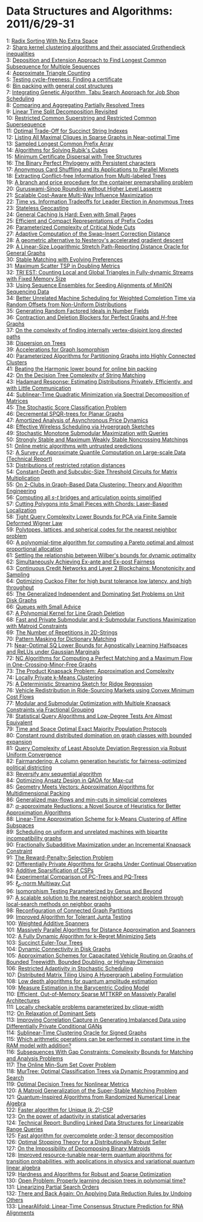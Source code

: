 # Data Structures and Algorithms: 2011/6/29-31  
1: [Radix Sorting With No Extra Space](https://doi.org/10.48550/arXiv.0706.4107)  
2: [Sharp kernel clustering algorithms and their associated Grothendieck  inequalities](https://doi.org/10.48550/arXiv.0906.4816)  
3: [Deposition and Extension Approach to Find Longest Common Subsequence for  Multiple Sequences](https://doi.org/10.48550/arXiv.0903.2015)  
4: [Approximate Triangle Counting](https://doi.org/10.48550/arXiv.0904.3761)  
5: [Testing cycle-freeness: Finding a certificate](https://doi.org/10.48550/arXiv.0906.5010)  
6: [Bin packing with general cost structures](https://doi.org/10.48550/arXiv.0906.5051)  
7: [Integrating Genetic Algorithm, Tabu Search Approach for Job Shop  Scheduling](https://doi.org/10.48550/arXiv.0906.5070)  
8: [Comparing and Aggregating Partially Resolved Trees](https://doi.org/10.48550/arXiv.0906.5089)  
9: [Linear Time Split Decomposition Revisited](https://doi.org/10.48550/arXiv.0902.1700)  
10: [Restricted Common Superstring and Restricted Common Supersequence](https://doi.org/10.48550/arXiv.1004.0424)  
11: [Optimal Trade-Off for Succinct String Indexes](https://doi.org/10.48550/arXiv.1006.5354)  
12: [Listing All Maximal Cliques in Sparse Graphs in Near-optimal Time](https://doi.org/10.48550/arXiv.1006.5440)  
13: [Sampled Longest Common Prefix Array](https://doi.org/10.48550/arXiv.1001.2101)  
14: [Algorithms for Solving Rubik's Cubes](https://doi.org/10.48550/arXiv.1106.5736)  
15: [Minimum Certificate Dispersal with Tree Structures](https://doi.org/10.48550/arXiv.1106.5845)  
16: [The Binary Perfect Phylogeny with Persistent characters](https://doi.org/10.48550/arXiv.1110.6739)  
17: [Anonymous Card Shuffling and its Applications to Parallel Mixnets](https://doi.org/10.48550/arXiv.1205.1579)  
18: [Extracting Conflict-free Information from Multi-labeled Trees](https://doi.org/10.48550/arXiv.1205.6359)  
19: [A branch and price procedure for the container premarshalling problem](https://doi.org/10.48550/arXiv.1406.7107)  
20: [Guruswami-Sinop Rounding without Higher Level Lasserre](https://doi.org/10.48550/arXiv.1406.7279)  
21: [Scalable Cost-Aware Multi-Way Influence Maximization](https://doi.org/10.48550/arXiv.1303.0157)  
22: [Time vs. Information Tradeoffs for Leader Election in Anonymous Trees](https://doi.org/10.48550/arXiv.1505.04308)  
23: [Stateless Geocasting](https://doi.org/10.48550/arXiv.1506.07895)  
24: [General Caching Is Hard: Even with Small Pages](https://doi.org/10.48550/arXiv.1506.07905)  
25: [Efficient and Compact Representations of Prefix Codes](https://doi.org/10.48550/arXiv.1410.3438)  
26: [Parameterized Complexity of Critical Node Cuts](https://doi.org/10.48550/arXiv.1503.06321)  
27: [Adaptive Computation of the Swap-Insert Correction Distance](https://doi.org/10.48550/arXiv.1504.07298)  
28: [A geometric alternative to Nesterov's accelerated gradient descent](https://doi.org/10.48550/arXiv.1506.08187)  
29: [A Linear-Size Logarithmic Stretch Path-Reporting Distance Oracle for  General Graphs](https://doi.org/10.48550/arXiv.1506.08392)  
30: [Stable Matching with Evolving Preferences](https://doi.org/10.48550/arXiv.1509.01988)  
31: [Maximum Scatter TSP in Doubling Metrics](https://doi.org/10.48550/arXiv.1512.02963)  
32: [TRI\`EST: Counting Local and Global Triangles in Fully-dynamic Streams  with Fixed Memory Size](https://doi.org/10.48550/arXiv.1602.07424)  
33: [Using Sequence Ensembles for Seeding Alignments of MinION Sequencing  Data](https://doi.org/10.48550/arXiv.1606.08719)  
34: [Better Unrelated Machine Scheduling for Weighted Completion Time via  Random Offsets from Non-Uniform Distributions](https://doi.org/10.48550/arXiv.1606.08817)  
35: [Generating Random Factored Ideals in Number Fields](https://doi.org/10.48550/arXiv.1612.06260)  
36: [Contraction and Deletion Blockers for Perfect Graphs and $H$-free Graphs](https://doi.org/10.48550/arXiv.1706.09052)  
37: [On the complexity of finding internally vertex-disjoint long directed  paths](https://doi.org/10.48550/arXiv.1706.09066)  
38: [Dispersion on Trees](https://doi.org/10.48550/arXiv.1706.09185)  
39: [Accelerations for Graph Isomorphism](https://doi.org/10.48550/arXiv.1706.09230)  
40: [Parameterized Algorithms for Partitioning Graphs into Highly Connected  Clusters](https://doi.org/10.48550/arXiv.1706.09487)  
41: [Beating the Harmonic lower bound for online bin packing](https://doi.org/10.48550/arXiv.1511.00876)  
42: [On the Decision Tree Complexity of String Matching](https://doi.org/10.48550/arXiv.1712.09738)  
43: [Hadamard Response: Estimating Distributions Privately, Efficiently, and  with Little Communication](https://doi.org/10.48550/arXiv.1802.04705)  
44: [Sublinear-Time Quadratic Minimization via Spectral Decomposition of  Matrices](https://doi.org/10.48550/arXiv.1806.10626)  
45: [The Stochastic Score Classification Problem](https://doi.org/10.48550/arXiv.1806.10660)  
46: [Decremental SPQR-trees for Planar Graphs](https://doi.org/10.48550/arXiv.1806.10772)  
47: [Amortized Analysis of Asynchronous Price Dynamics](https://doi.org/10.48550/arXiv.1806.10952)  
48: [Effective Wireless Scheduling via Hypergraph Sketches](https://doi.org/10.48550/arXiv.1806.10964)  
49: [Stochastic Monotone Submodular Maximization with Queries](https://doi.org/10.48550/arXiv.1907.04083)  
50: [Strongly Stable and Maximum Weakly Stable Noncrossing Matchings](https://doi.org/10.48550/arXiv.2001.08468)  
51: [Online metric algorithms with untrusted predictions](https://doi.org/10.48550/arXiv.2003.02144)  
52: [A Survey of Approximate Quantile Computation on Large-scale Data  (Technical Report)](https://doi.org/10.48550/arXiv.2004.08255)  
53: [Distributions of restricted rotation distances](https://doi.org/10.48550/arXiv.2005.00518)  
54: [Constant-Depth and Subcubic-Size Threshold Circuits for Matrix  Multiplication](https://doi.org/10.48550/arXiv.2006.14652)  
55: [On 2-Clubs in Graph-Based Data Clustering: Theory and Algorithm  Engineering](https://doi.org/10.48550/arXiv.2006.14972)  
56: [Computing all $s$-$t$ bridges and articulation points simplified](https://doi.org/10.48550/arXiv.2006.15024)  
57: [Cutting Polygons into Small Pieces with Chords: Laser-Based Localization](https://doi.org/10.48550/arXiv.2006.15089)  
58: [Tight Query Complexity Lower Bounds for PCA via Finite Sample Deformed  Wigner Law](https://doi.org/10.48550/arXiv.1804.01221)  
59: [Polytopes, lattices, and spherical codes for the nearest neighbor  problem](https://doi.org/10.48550/arXiv.1907.04628)  
60: [A polynomial-time algorithm for computing a Pareto optimal and almost  proportional allocation](https://doi.org/10.48550/arXiv.1909.00740)  
61: [Settling the relationship between Wilber's bounds for dynamic optimality](https://doi.org/10.48550/arXiv.1912.02858)  
62: [Simultaneously Achieving Ex-ante and Ex-post Fairness](https://doi.org/10.48550/arXiv.2004.02554)  
63: [Continuous Credit Networks and Layer 2 Blockchains: Monotonicity and  Sampling](https://doi.org/10.48550/arXiv.2004.06167)  
64: [Optimizing Cuckoo Filter for high burst tolerance,low latency, and high  throughput](https://doi.org/10.48550/arXiv.2006.15254)  
65: [The Generalized Independent and Dominating Set Problems on Unit Disk  Graphs](https://doi.org/10.48550/arXiv.2006.15381)  
66: [Queues with Small Advice](https://doi.org/10.48550/arXiv.2006.15463)  
67: [A Polynomial Kernel for Line Graph Deletion](https://doi.org/10.48550/arXiv.2006.15584)  
68: [Fast and Private Submodular and $k$-Submodular Functions Maximization  with Matroid Constraints](https://doi.org/10.48550/arXiv.2006.15744)  
69: [The Number of Repetitions in 2D-Strings](https://doi.org/10.48550/arXiv.2006.15999)  
70: [Pattern Masking for Dictionary Matching](https://doi.org/10.48550/arXiv.2006.16137)  
71: [Near-Optimal SQ Lower Bounds for Agnostically Learning Halfspaces and  ReLUs under Gaussian Marginals](https://doi.org/10.48550/arXiv.2006.16200)  
72: [NC Algorithms for Computing a Perfect Matching and a Maximum Flow in  One-Crossing-Minor-Free Graphs](https://doi.org/10.48550/arXiv.1802.00084)  
73: [The Product Knapsack Problem: Approximation and Complexity](https://doi.org/10.48550/arXiv.1901.00695)  
74: [Locally Private k-Means Clustering](https://doi.org/10.48550/arXiv.1907.02513)  
75: [A Deterministic Streaming Sketch for Ridge Regression](https://doi.org/10.48550/arXiv.2002.02013)  
76: [Vehicle Redistribution in Ride-Sourcing Markets using Convex Minimum  Cost Flows](https://doi.org/10.48550/arXiv.2006.07919)  
77: [Modular and Submodular Optimization with Multiple Knapsack Constraints  via Fractional Grouping](https://doi.org/10.48550/arXiv.2007.10470)  
78: [Statistical Query Algorithms and Low-Degree Tests Are Almost Equivalent](https://doi.org/10.48550/arXiv.2009.06107)  
79: [Time and Space Optimal Exact Majority Population Protocols](https://doi.org/10.48550/arXiv.2011.07392)  
80: [Constant round distributed domination on graph classes with bounded  expansion](https://doi.org/10.48550/arXiv.2012.02701)  
81: [Query Complexity of Least Absolute Deviation Regression via Robust  Uniform Convergence](https://doi.org/10.48550/arXiv.2102.02322)  
82: [Fairmandering: A column generation heuristic for fairness-optimized  political districting](https://doi.org/10.48550/arXiv.2103.11469)  
83: [Reversify any sequential algorithm](https://doi.org/10.48550/arXiv.2105.05626)  
84: [Optimizing Ansatz Design in QAOA for Max-cut](https://doi.org/10.48550/arXiv.2106.02812)  
85: [Geometry Meets Vectors: Approximation Algorithms for Multidimensional  Packing](https://doi.org/10.48550/arXiv.2106.13951)  
86: [Generalized max-flows and min-cuts in simplicial complexes](https://doi.org/10.48550/arXiv.2106.14116)  
87: [$\alpha$-approximate Reductions: a Novel Source of Heuristics for Better  Approximation Algorithms](https://doi.org/10.48550/arXiv.2106.14169)  
88: [Linear-Time Approximation Scheme for k-Means Clustering of Affine  Subspaces](https://doi.org/10.48550/arXiv.2106.14176)  
89: [Scheduling on uniform and unrelated machines with bipartite  incompatibility graphs](https://doi.org/10.48550/arXiv.2106.14354)  
90: [Fractionally Subadditive Maximization under an Incremental Knapsack  Constraint](https://doi.org/10.48550/arXiv.2106.14454)  
91: [The Reward-Penalty-Selection Problem](https://doi.org/10.48550/arXiv.2106.14601)  
92: [Differentially Private Algorithms for Graphs Under Continual Observation](https://doi.org/10.48550/arXiv.2106.14756)  
93: [Additive Sparsification of CSPs](https://doi.org/10.48550/arXiv.2106.14757)  
94: [Experimental Comparison of PC-Trees and PQ-Trees](https://doi.org/10.48550/arXiv.2106.14805)  
95: [$\ell_p$-norm Multiway Cut](https://doi.org/10.48550/arXiv.2106.14840)  
96: [Isomorphism Testing Parameterized by Genus and Beyond](https://doi.org/10.48550/arXiv.2106.14869)  
97: [A scalable solution to the nearest neighbor search problem through  local-search methods on neighbor graphs](https://doi.org/10.48550/arXiv.1705.10351)  
98: [Reconfiguration of Connected Graph Partitions](https://doi.org/10.48550/arXiv.1902.10765)  
99: [Improved Algorithm for Tolerant Junta Testing](https://doi.org/10.48550/arXiv.1912.00837)  
100: [Weighted Additive Spanners](https://doi.org/10.48550/arXiv.2002.07152)  
101: [Massively Parallel Algorithms for Distance Approximation and Spanners](https://doi.org/10.48550/arXiv.2003.01254)  
102: [A Fully Dynamic Algorithm for k-Regret Minimizing Sets](https://doi.org/10.48550/arXiv.2005.14493)  
103: [Succinct Euler-Tour Trees](https://doi.org/10.48550/arXiv.2105.04965)  
104: [Dynamic Connectivity in Disk Graphs](https://doi.org/10.48550/arXiv.2106.14935)  
105: [Approximation Schemes for Capacitated Vehicle Routing on Graphs of  Bounded Treewidth, Bounded Doubling, or Highway Dimension](https://doi.org/10.48550/arXiv.2106.15034)  
106: [Restricted Adaptivity in Stochastic Scheduling](https://doi.org/10.48550/arXiv.2106.15393)  
107: [Distributed Matrix Tiling Using A Hypergraph Labeling Formulation](https://doi.org/10.48550/arXiv.2106.15549)  
108: [Low depth algorithms for quantum amplitude estimation](https://doi.org/10.48550/arXiv.2012.03348)  
109: [Measure Estimation in the Barycentric Coding Model](https://doi.org/10.48550/arXiv.2201.12195)  
110: [Efficient, Out-of-Memory Sparse MTTKRP on Massively Parallel  Architectures](https://doi.org/10.48550/arXiv.2201.12523)  
111: [Locally checkable problems parameterized by clique-width](https://doi.org/10.48550/arXiv.2203.02992)  
112: [On Relaxation of Dominant Sets](https://doi.org/10.48550/arXiv.2206.13773)  
113: [Improving Correlation Capture in Generating Imbalanced Data using  Differentially Private Conditional GANs](https://doi.org/10.48550/arXiv.2206.13787)  
114: [Sublinear-Time Clustering Oracle for Signed Graphs](https://doi.org/10.48550/arXiv.2206.13813)  
115: [Which arithmetic operations can be performed in constant time in the RAM  model with addition?](https://doi.org/10.48550/arXiv.2206.13851)  
116: [Subsequences With Gap Constraints: Complexity Bounds for Matching and  Analysis Problems](https://doi.org/10.48550/arXiv.2206.13896)  
117: [The Online Min-Sum Set Cover Problem](https://doi.org/10.48550/arXiv.2003.02161)  
118: [MurTree: Optimal Classification Trees via Dynamic Programming and Search](https://doi.org/10.48550/arXiv.2007.12652)  
119: [Optimal Decision Trees for Nonlinear Metrics](https://doi.org/10.48550/arXiv.2009.06921)  
120: [A Matroid Generalization of the Super-Stable Matching Problem](https://doi.org/10.48550/arXiv.2010.03820)  
121: [Quantum-Inspired Algorithms from Randomized Numerical Linear Algebra](https://doi.org/10.48550/arXiv.2011.04125)  
122: [Faster algorithm for Unique $(k,2)$-CSP](https://doi.org/10.48550/arXiv.2110.03122)  
123: [On the power of adaptivity in statistical adversaries](https://doi.org/10.48550/arXiv.2111.10352)  
124: [Technical Report: Bundling Linked Data Structures for Linearizable Range  Queries](https://doi.org/10.48550/arXiv.2201.00874)  
125: [Fast algorithm for overcomplete order-3 tensor decomposition](https://doi.org/10.48550/arXiv.2202.06442)  
126: [Optimal Stopping Theory for a Distributionally Robust Seller](https://doi.org/10.48550/arXiv.2206.02477)  
127: [On the Impossibility of Decomposing Binary Matroids](https://doi.org/10.48550/arXiv.2206.12896)  
128: [Improved resource-tunable near-term quantum algorithms for transition  probabilities, with applications in physics and variational quantum linear  algebra](https://doi.org/10.48550/arXiv.2206.14213)  
129: [Hardness and Algorithms for Robust and Sparse Optimization](https://doi.org/10.48550/arXiv.2206.14354)  
130: [Open Problem: Properly learning decision trees in polynomial time?](https://doi.org/10.48550/arXiv.2206.14431)  
131: [Linearizing Partial Search Orders](https://doi.org/10.48550/arXiv.2206.14556)  
132: [There and Back Again: On Applying Data Reduction Rules by Undoing Others](https://doi.org/10.48550/arXiv.2206.14698)  
133: [LinearAlifold: Linear-Time Consensus Structure Prediction for RNA  Alignments](https://doi.org/10.48550/arXiv.2206.14794)  
